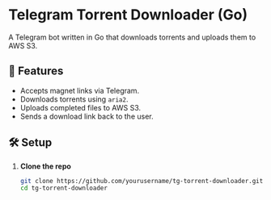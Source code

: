 # Telegram Torrent Downloader (Go)

A Telegram bot written in Go that downloads torrents and uploads them to AWS S3.

## 🚀 Features
- Accepts magnet links via Telegram.
- Downloads torrents using `aria2`.
- Uploads completed files to AWS S3.
- Sends a download link back to the user.

## 🛠️ Setup
1. **Clone the repo**  
   ```sh
   git clone https://github.com/yourusername/tg-torrent-downloader.git
   cd tg-torrent-downloader

